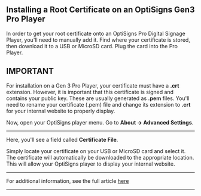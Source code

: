 ## Installing a Root Certificate on an OptiSigns Gen3 Pro Player

In order to get your root certificate onto an OptiSigns Pro Digital Signage Player, you'll need to manually add it. Find where your certificate is stored, then download it to a USB or MicroSD card. Plug the card into the Pro Player.

**IMPORTANT**  
---  
For installation on a Gen 3 Pro Player, your certificate must have a **.crt** extension. However, it is important that this certificate is signed and contains your public key. These are usually generated as **.pem** files. You'll need to rename your certificate (.pem) file and change its extension to **.crt** for your internal website to properly display.  
  
Now, open your OptiSigns player menu. Go to **About → Advanced Settings**.

****

Here, you'll see a field called **Certificate File**. 



Simply locate your certificate on your USB or MicroSD card and select it. The certificate will automatically be downloaded to the appropriate location. This will allow your OptiSigns player to display your internal website.

* * *

For additional information, see the full article [here](https://support.optisigns.com/hc/en-us/articles/35184720136595)

---
